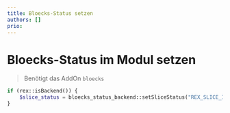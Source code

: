 ```yaml
---
title: Bloecks-Status setzen
authors: []
prio:
---
```


# Bloecks-Status im Modul setzen

> Benötigt das AddOn `bloecks`

```php 
if (rex::isBackend()) {
    $slice_status = bloecks_status_backend::setSliceStatus("REX_SLICE_ID", 0); // status: true/false
}
```
